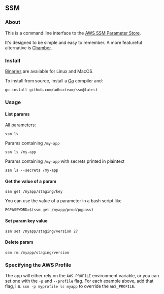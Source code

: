 ## SSM
### About

This is a command line interface to the [AWS SSM Parameter Store](https://docs.aws.amazon.com/systems-manager/latest/userguide/what-is-systems-manager.html).

It's designed to be simple and easy to remember. A more featureful alternative is [Chamber](https://github.com/segmentio/chamber).

### Install

[Binaries](https://github.com/adhocteam/ssm/releases) are available for Linux and MacOS.

To install from source, install a [Go](https://golang.org/dl/) compiler and:

```
go install github.com/adhocteam/ssm@latest
```

### Usage

#### List params

All parameters:

```
ssm ls
```

Params containing `/my-app`

```
ssm ls /my-app
```

Params containing `/my-app` with secrets printed in plaintext

```
ssm ls --secrets /my-app
```

#### Get the value of a param

```
ssm get /myapp/staging/key
```

You can use the value of a parameter in a bash script like

```
PGPASSWORD=$(ssm get /myapp/prod/pgpass)
```

#### Set param key value

```
ssm set /myapp/staging/version 27
```

#### Delete param

```
ssm rm /myapp/staging/version
```

### Specifying the AWS Profile

The app will either rely on the `AWS_PROFILE` environment variable,
or you can set one with the `-p` and `--profile` flag. For each example above,
add that flag, i.e. `ssm -p myprofile ls myapp` to override the `AWS_PROFILE`.
